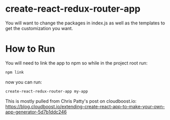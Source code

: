 # create-react-redux-router-app
You will want to change the packages in index.js as well as the templates to get the customization you want.

# How to Run
You will need to link the app to npm so while in the project root run:

```bash
npm link
```

now you can run:

```bash
create-react-redux-router-app my-app
```

This is mostly pulled from Chris Patty's post on cloudboost.io:
https://blog.cloudboost.io/extending-create-react-app-to-make-your-own-app-generator-5d7b1ddc246

